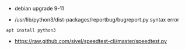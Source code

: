 - debian upgrade 9-11

* /usr/lib/python3/dist-packages/reportbug/bugreport.py syntax error

`apt install python3`

- https://raw.github.com/sivel/speedtest-cli/master/speedtest.py